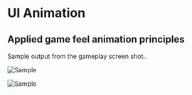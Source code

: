# UI Animation

## Applied game feel animation principles


Sample output from the gameplay screen shot.. 

![Sample](videos/WhatsNewAnimation.gif) 

![Sample](videos/EventListAnimation.gif) 